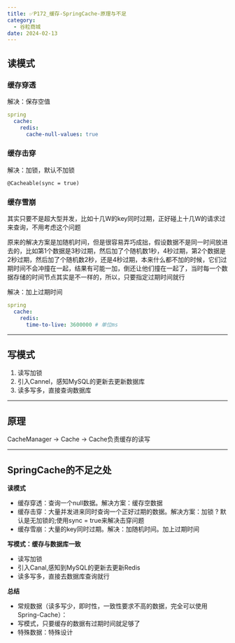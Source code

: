```yaml
---
title: ✅P172_缓存-SpringCache-原理与不足
category:
  - 谷粒商城
date: 2024-02-13
---
```


<!-- more -->

## 读模式

### 缓存穿透

解决：保存空值

```yaml
spring
  cache:
    redis:      
      cache-null-values: true
```

### 缓存击穿

解决：加锁，默认不加锁

```
@Cacheable(sync = true)
```

### 缓存雪崩

其实只要不是超大型并发，比如十几W的key同时过期，正好碰上十几W的请求过来查询，不用考虑这个问题

原来的解决方案是加随机时间，但是很容易弄巧成拙，假设数据不是同一时间放进去的，比如第1个数据是3秒过期，然后加了个随机数1秒，4秒过期，第2个数据是2秒过期，然后加了个随机数2秒，还是4秒过期，本来什么都不加的时候，它们过期时间不会冲撞在一起，结果有可能一加，倒还让他们撞在一起了，当时每一个数据存储的时间节点其实是不一样的，所以，只要指定过期时间就行

解决：加上过期时间

```yaml
spring
  cache:
    redis:
      time-to-live: 3600000	# 单位ms
```

---

## 写模式

1. 读写加锁
2. 引入Cannel，感知MySQL的更新去更新数据库
3. 读多写多，直接查询数据库

---

## 原理

CacheManager -> Cache -> Cache负责缓存的读写

---

## SpringCache的不足之处

**读模式**

- 缓存穿透：查询一个null数据。解决方案：缓存空数据
- 缓存击穿：大量并发进来同时查询一个正好过期的数据。解决方案：加锁 ? 默认是无加锁的;使用sync = true来解决击穿问题
- 缓存雪崩：大量的key同时过期。解决：加随机时间。加上过期时间

**写模式：缓存与数据库一致**

- 读写加锁
- 引入Canal,感知到MySQL的更新去更新Redis
- 读多写多，直接去数据库查询就行

**总结**

- 常规数据（读多写少，即时性，一致性要求不高的数据，完全可以使用Spring-Cache）：
- 写模式，只要缓存的数据有过期时间就足够了
- 特殊数据：特殊设计
